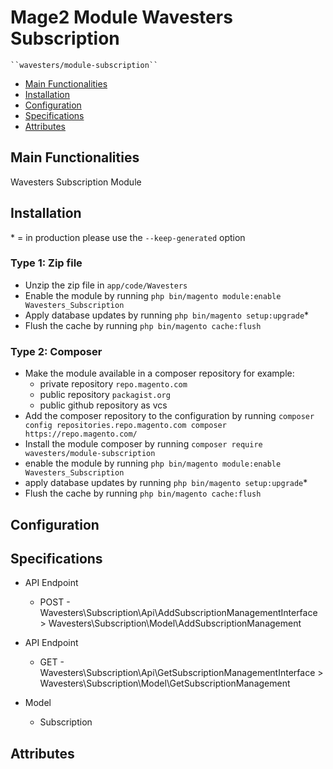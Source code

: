 # Mage2 Module Wavesters Subscription

    ``wavesters/module-subscription``

 - [Main Functionalities](#markdown-header-main-functionalities)
 - [Installation](#markdown-header-installation)
 - [Configuration](#markdown-header-configuration)
 - [Specifications](#markdown-header-specifications)
 - [Attributes](#markdown-header-attributes)


## Main Functionalities
Wavesters Subscription Module

## Installation
\* = in production please use the `--keep-generated` option

### Type 1: Zip file

 - Unzip the zip file in `app/code/Wavesters`
 - Enable the module by running `php bin/magento module:enable Wavesters_Subscription`
 - Apply database updates by running `php bin/magento setup:upgrade`\*
 - Flush the cache by running `php bin/magento cache:flush`

### Type 2: Composer

 - Make the module available in a composer repository for example:
    - private repository `repo.magento.com`
    - public repository `packagist.org`
    - public github repository as vcs
 - Add the composer repository to the configuration by running `composer config repositories.repo.magento.com composer https://repo.magento.com/`
 - Install the module composer by running `composer require wavesters/module-subscription`
 - enable the module by running `php bin/magento module:enable Wavesters_Subscription`
 - apply database updates by running `php bin/magento setup:upgrade`\*
 - Flush the cache by running `php bin/magento cache:flush`


## Configuration




## Specifications

 - API Endpoint
	- POST - Wavesters\Subscription\Api\AddSubscriptionManagementInterface > Wavesters\Subscription\Model\AddSubscriptionManagement

 - API Endpoint
	- GET - Wavesters\Subscription\Api\GetSubscriptionManagementInterface > Wavesters\Subscription\Model\GetSubscriptionManagement

 - Model
	- Subscription


## Attributes



